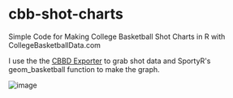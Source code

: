 # cbb-shot-charts


Simple Code for Making College Basketball Shot Charts in R with CollegeBasketballData.com

I use the the [CBBD Exporter](https://collegebasketballdata.com/exporter) to grab shot data and SportyR's geom_basketball function to make the graph.


![image](https://github.com/user-attachments/assets/9d7b3ad1-4c4c-485e-a103-06ceca3313fc)






